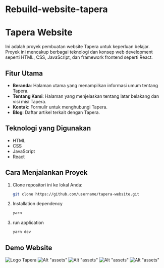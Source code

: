 # Rebuild-website-tapera
# Tapera Website

Ini adalah proyek pembuatan website Tapera untuk keperluan belajar. Proyek ini mencakup berbagai teknologi dan konsep web development seperti HTML, CSS, JavaScript, dan framework frontend seperti React.

## Fitur Utama

- **Beranda**: Halaman utama yang menampilkan informasi umum tentang Tapera.
- **Tentang Kami**: Halaman yang menjelaskan tentang latar belakang dan visi misi Tapera.
- **Kontak**: Formulir untuk menghubungi Tapera.
- **Blog**: Daftar artikel terkait dengan Tapera.

## Teknologi yang Digunakan

- HTML
- CSS
- JavaScript
- React

## Cara Menjalankan Proyek

1. Clone repositori ini ke lokal Anda:

   ```bash
   git clone https://github.com/username/tapera-website.git

   ```

2. Installation dependency

   ```bash
   yarn

   ```

3. run application
   ```bash
   yarn dev
   ```

## Demo Website

![Logo Tapera](./src/assets/Screenshot_20240707-224517.png)
![Alt "assets"](./src/assets/Screenshot_20240707-230141.png)
![Alt "assets"](./src/assets/Screenshot_20240707-230141.png)
![Alt "assets"](./src/assets/Screenshot_20240707-230204.png)
![Alt "assets"](./src/assets/Screenshot_20240707-230217.png)
